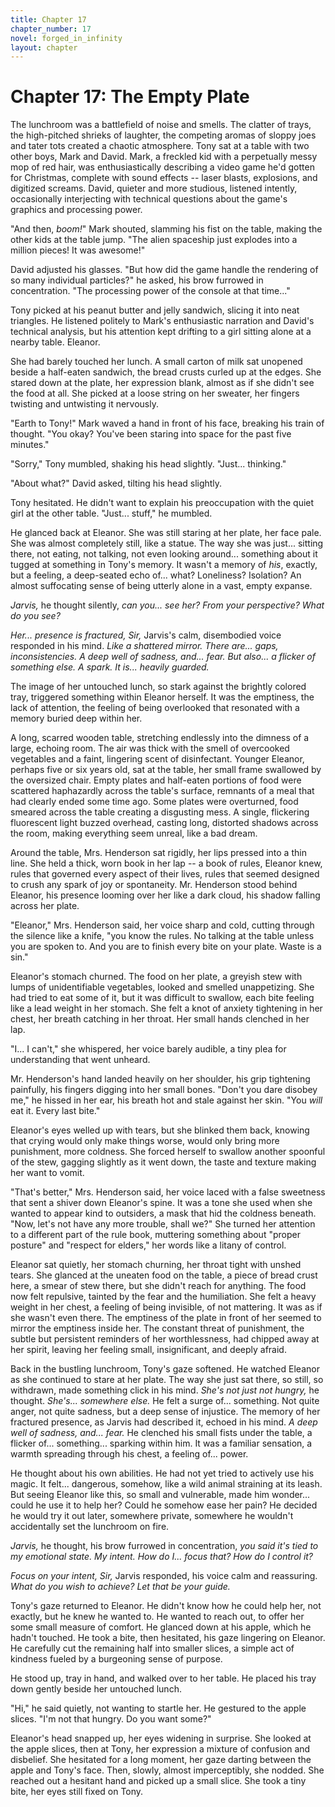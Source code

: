```yaml
---
title: Chapter 17
chapter_number: 17
novel: forged_in_infinity
layout: chapter
---
```


# **Chapter 17: The Empty Plate**

The lunchroom was a battlefield of noise and smells. The clatter of
trays, the high-pitched shrieks of laughter, the competing aromas of
sloppy joes and tater tots created a chaotic atmosphere. Tony sat at a
table with two other boys, Mark and David. Mark, a freckled kid with a
perpetually messy mop of red hair, was enthusiastically describing a
video game he'd gotten for Christmas, complete with sound effects --
laser blasts, explosions, and digitized screams. David, quieter and more
studious, listened intently, occasionally interjecting with technical
questions about the game\'s graphics and processing power.

"And then, *boom!*" Mark shouted, slamming his fist on the table, making
the other kids at the table jump. "The alien spaceship just explodes
into a million pieces! It was awesome!"

David adjusted his glasses. "But how did the game handle the rendering
of so many individual particles?" he asked, his brow furrowed in
concentration. "The processing power of the console at that time..."

Tony picked at his peanut butter and jelly sandwich, slicing it into
neat triangles. He listened politely to Mark's enthusiastic narration
and David's technical analysis, but his attention kept drifting to a
girl sitting alone at a nearby table. Eleanor.

She had barely touched her lunch. A small carton of milk sat unopened
beside a half-eaten sandwich, the bread crusts curled up at the edges.
She stared down at the plate, her expression blank, almost as if she
didn\'t see the food at all. She picked at a loose string on her
sweater, her fingers twisting and untwisting it nervously.

"Earth to Tony!" Mark waved a hand in front of his face, breaking his
train of thought. "You okay? You've been staring into space for the past
five minutes."

"Sorry," Tony mumbled, shaking his head slightly. "Just... thinking."

"About what?" David asked, tilting his head slightly.

Tony hesitated. He didn't want to explain his preoccupation with the
quiet girl at the other table. "Just... stuff," he mumbled.

He glanced back at Eleanor. She was still staring at her plate, her face
pale. She was almost completely still, like a statue. The way she was
just... sitting there, not eating, not talking, not even looking
around... something about it tugged at something in Tony's memory. It
wasn\'t a memory of *his*, exactly, but a feeling, a deep-seated echo
of... what? Loneliness? Isolation? An almost suffocating sense of being
utterly alone in a vast, empty expanse.

*Jarvis,* he thought silently, *can you... see her? From your
perspective? What do you see?*

*Her... presence is fractured, Sir,* Jarvis's calm, disembodied voice
responded in his mind. *Like a shattered mirror. There are... gaps,
inconsistencies. A deep well of sadness, and... fear. But also... a
flicker of something else. A spark. It is... heavily guarded.*

The image of her untouched lunch, so stark against the brightly colored
tray, triggered something within Eleanor herself. It was the emptiness,
the lack of attention, the feeling of being overlooked that resonated
with a memory buried deep within her.

A long, scarred wooden table, stretching endlessly into the dimness of a
large, echoing room. The air was thick with the smell of overcooked
vegetables and a faint, lingering scent of disinfectant. Younger
Eleanor, perhaps five or six years old, sat at the table, her small
frame swallowed by the oversized chair. Empty plates and half-eaten
portions of food were scattered haphazardly across the table\'s surface,
remnants of a meal that had clearly ended some time ago. Some plates
were overturned, food smeared across the table creating a disgusting
mess. A single, flickering fluorescent light buzzed overhead, casting
long, distorted shadows across the room, making everything seem unreal,
like a bad dream.

Around the table, Mrs. Henderson sat rigidly, her lips pressed into a
thin line. She held a thick, worn book in her lap -- a book of rules,
Eleanor knew, rules that governed every aspect of their lives, rules
that seemed designed to crush any spark of joy or spontaneity. Mr.
Henderson stood behind Eleanor, his presence looming over her like a
dark cloud, his shadow falling across her plate.

"Eleanor," Mrs. Henderson said, her voice sharp and cold, cutting
through the silence like a knife, "you know the rules. No talking at the
table unless you are spoken to. And you are to finish every bite on your
plate. Waste is a sin."

Eleanor's stomach churned. The food on her plate, a greyish stew with
lumps of unidentifiable vegetables, looked and smelled unappetizing. She
had tried to eat some of it, but it was difficult to swallow, each bite
feeling like a lead weight in her stomach. She felt a knot of anxiety
tightening in her chest, her breath catching in her throat. Her small
hands clenched in her lap.

"I... I can't," she whispered, her voice barely audible, a tiny plea for
understanding that went unheard.

Mr. Henderson's hand landed heavily on her shoulder, his grip tightening
painfully, his fingers digging into her small bones. "Don't you dare
disobey me," he hissed in her ear, his breath hot and stale against her
skin. "You *will* eat it. Every last bite."

Eleanor's eyes welled up with tears, but she blinked them back, knowing
that crying would only make things worse, would only bring more
punishment, more coldness. She forced herself to swallow another
spoonful of the stew, gagging slightly as it went down, the taste and
texture making her want to vomit.

"That's better," Mrs. Henderson said, her voice laced with a false
sweetness that sent a shiver down Eleanor's spine. It was a tone she
used when she wanted to appear kind to outsiders, a mask that hid the
coldness beneath. "Now, let's not have any more trouble, shall we?" She
turned her attention to a different part of the rule book, muttering
something about "proper posture" and "respect for elders," her words
like a litany of control.

Eleanor sat quietly, her stomach churning, her throat tight with unshed
tears. She glanced at the uneaten food on the table, a piece of bread
crust here, a smear of stew there, but she didn\'t reach for anything.
The food now felt repulsive, tainted by the fear and the humiliation.
She felt a heavy weight in her chest, a feeling of being invisible, of
not mattering. It was as if she wasn\'t even there. The emptiness of the
plate in front of her seemed to mirror the emptiness inside her. The
constant threat of punishment, the subtle but persistent reminders of
her worthlessness, had chipped away at her spirit, leaving her feeling
small, insignificant, and deeply afraid.

Back in the bustling lunchroom, Tony's gaze softened. He watched Eleanor
as she continued to stare at her plate. The way she just sat there, so
still, so withdrawn, made something click in his mind. *She's not just
not hungry,* he thought. *She's... somewhere else.* He felt a surge
of... something. Not quite anger, not quite sadness, but a deep sense of
injustice. The memory of her fractured presence, as Jarvis had described
it, echoed in his mind. *A deep well of sadness, and... fear.* He
clenched his small fists under the table, a flicker of... something...
sparking within him. It was a familiar sensation, a warmth spreading
through his chest, a feeling of... power.

He thought about his own abilities. He had not yet tried to actively use
his magic. It felt... dangerous, somehow, like a wild animal straining
at its leash. But seeing Eleanor like this, so small and vulnerable,
made him wonder... could he use it to help her? Could he somehow ease
her pain? He decided he would try it out later, somewhere private,
somewhere he wouldn\'t accidentally set the lunchroom on fire.

*Jarvis,* he thought, his brow furrowed in concentration, *you said it's
tied to my emotional state. My intent. How do I... focus that? How do I
control it?*

*Focus on your intent, Sir,* Jarvis responded, his voice calm and
reassuring. *What do you wish to achieve? Let that be your guide.*

Tony's gaze returned to Eleanor. He didn't know how he could help her,
not exactly, but he knew he wanted to. He wanted to reach out, to offer
her some small measure of comfort. He glanced down at his apple, which
he hadn't touched. He took a bite, then hesitated, his gaze lingering on
Eleanor. He carefully cut the remaining half into smaller slices, a
simple act of kindness fueled by a burgeoning sense of purpose.

He stood up, tray in hand, and walked over to her table. He placed his
tray down gently beside her untouched lunch.

"Hi," he said quietly, not wanting to startle her. He gestured to the
apple slices. "I'm not that hungry. Do you want some?"

Eleanor's head snapped up, her eyes widening in surprise. She looked at
the apple slices, then at Tony, her expression a mixture of confusion
and disbelief. She hesitated for a long moment, her gaze darting between
the apple and Tony's face. Then, slowly, almost imperceptibly, she
nodded. She reached out a hesitant hand and picked up a small slice. She
took a tiny bite, her eyes still fixed on Tony.
